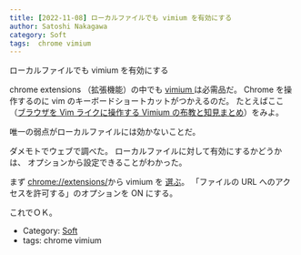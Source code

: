 ```yaml
---
title: [2022-11-08] ローカルファイルでも vimium を有効にする
author: Satoshi Nakagawa
category: Soft
tags:  chrome vimium
---
```


ローカルファイルでも vimium を有効にする

 chrome extensions 
（拡張機能）の中でも
[vimium ](https://chrome.google.com/webstore/detail/vimium/dbepggeogbaibhgnhhndojpepiihcmeb?hl=ja)は必需品だ。
Chrome を操作するのに vim のキーボードショートカットがつかえるのだ。
たとえばここ
（[ブラウザを Vim ライクに操作する Vimium の布教と知見まとめ](https://zenn.dev/mkobayashime/articles/vimium-vim-browser?utm_source=pocket_saves)）をみよ。

 唯一の弱点がローカルファイルには効かないことだ。

 ダメモトでウェブで調べた。
ローカルファイルに対して有効にするかどうかは、
オプションから設定できることがわかった。

 まず
[chrome://extensions/](chrome://extensions/)から
vimium を
[選ぶ](chrome://extensions/?id=dbepggeogbaibhgnhhndojpepiihcmeb)。
「ファイルの URL へのアクセスを許可する」のオプションを ON にする。

 これでＯＫ。

- Category: [Soft](https://merapano.github.io/categories.html#Soft)
- tags:  chrome vimium
